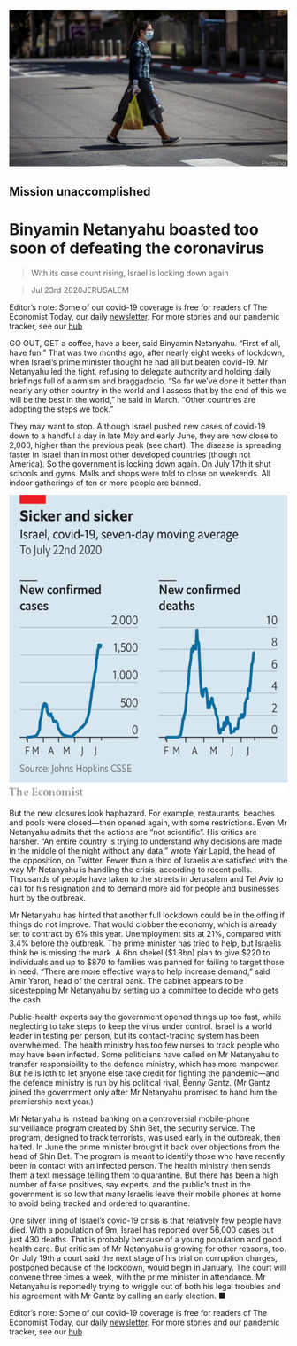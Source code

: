 ![](./images/20200725_MAP503.jpg)

## Mission unaccomplished

# Binyamin Netanyahu boasted too soon of defeating the coronavirus

> With its case count rising, Israel is locking down again

> Jul 23rd 2020JERUSALEM

Editor’s note: Some of our covid-19 coverage is free for readers of The Economist Today, our daily [newsletter](https://www.economist.com/https://my.economist.com/user#newsletter). For more stories and our pandemic tracker, see our [hub](https://www.economist.com//news/2020/03/11/the-economists-coverage-of-the-coronavirus)

GO OUT, GET a coffee, have a beer, said Binyamin Netanyahu. “First of all, have fun.” That was two months ago, after nearly eight weeks of lockdown, when Israel’s prime minister thought he had all but beaten covid-19. Mr Netanyahu led the fight, refusing to delegate authority and holding daily briefings full of alarmism and braggadocio. “So far we’ve done it better than nearly any other country in the world and I assess that by the end of this we will be the best in the world,” he said in March. “Other countries are adopting the steps we took.”

They may want to stop. Although Israel pushed new cases of covid-19 down to a handful a day in late May and early June, they are now close to 2,000, higher than the previous peak (see chart). The disease is spreading faster in Israel than in most other developed countries (though not America). So the government is locking down again. On July 17th it shut schools and gyms. Malls and shops were told to close on weekends. All indoor gatherings of ten or more people are banned.

![](./images/20200725_MAC565.png)

But the new closures look haphazard. For example, restaurants, beaches and pools were closed—then opened again, with some restrictions. Even Mr Netanyahu admits that the actions are “not scientific”. His critics are harsher. “An entire country is trying to understand why decisions are made in the middle of the night without any data,” wrote Yair Lapid, the head of the opposition, on Twitter. Fewer than a third of Israelis are satisfied with the way Mr Netanyahu is handling the crisis, according to recent polls. Thousands of people have taken to the streets in Jerusalem and Tel Aviv to call for his resignation and to demand more aid for people and businesses hurt by the outbreak.

Mr Netanyahu has hinted that another full lockdown could be in the offing if things do not improve. That would clobber the economy, which is already set to contract by 6% this year. Unemployment sits at 21%, compared with 3.4% before the outbreak. The prime minister has tried to help, but Israelis think he is missing the mark. A 6bn shekel ($1.8bn) plan to give $220 to individuals and up to $870 to families was panned for failing to target those in need. “There are more effective ways to help increase demand,” said Amir Yaron, head of the central bank. The cabinet appears to be sidestepping Mr Netanyahu by setting up a committee to decide who gets the cash.

Public-health experts say the government opened things up too fast, while neglecting to take steps to keep the virus under control. Israel is a world leader in testing per person, but its contact-tracing system has been overwhelmed. The health ministry has too few nurses to track people who may have been infected. Some politicians have called on Mr Netanyahu to transfer responsibility to the defence ministry, which has more manpower. But he is loth to let anyone else take credit for fighting the pandemic—and the defence ministry is run by his political rival, Benny Gantz. (Mr Gantz joined the government only after Mr Netanyahu promised to hand him the premiership next year.)

Mr Netanyahu is instead banking on a controversial mobile-phone surveillance program created by Shin Bet, the security service. The program, designed to track terrorists, was used early in the outbreak, then halted. In June the prime minister brought it back over objections from the head of Shin Bet. The program is meant to identify those who have recently been in contact with an infected person. The health ministry then sends them a text message telling them to quarantine. But there has been a high number of false positives, say experts, and the public’s trust in the government is so low that many Israelis leave their mobile phones at home to avoid being tracked and ordered to quarantine.

One silver lining of Israel’s covid-19 crisis is that relatively few people have died. With a population of 9m, Israel has reported over 56,000 cases but just 430 deaths. That is probably because of a young population and good health care. But criticism of Mr Netanyahu is growing for other reasons, too. On July 19th a court said the next stage of his trial on corruption charges, postponed because of the lockdown, would begin in January. The court will convene three times a week, with the prime minister in attendance. Mr Netanyahu is reportedly trying to wriggle out of both his legal troubles and his agreement with Mr Gantz by calling an early election. ■

Editor’s note: Some of our covid-19 coverage is free for readers of The Economist Today, our daily [newsletter](https://www.economist.com/https://my.economist.com/user#newsletter). For more stories and our pandemic tracker, see our [hub](https://www.economist.com//news/2020/03/11/the-economists-coverage-of-the-coronavirus)